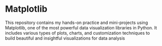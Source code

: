 # Matplotlib
This repository contains my hands-on practice and mini-projects using Matplotlib, one of the most powerful data visualization libraries in Python. It includes various types of plots, charts, and customization techniques to build beautiful and insightful visualizations for data analysis
